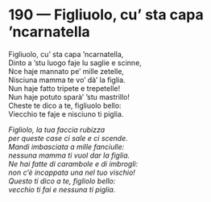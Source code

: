 # 190 — Figliuolo, cu’ sta capa ’ncarnatella

Figliuolo, cu’ sta capa ’ncarnatella,  
Dinto a ’stu luogo faje lu saglie e scinne,  
Nce haje mannato pe’ mille zetelle,  
Nisciuna mamma te vo’ dà’ la figlia.  
Nun haje fatto tripete e trepetelle!  
Nun haje potuto sparà’ ’stu mastrillo!  
Cheste te dico a te, figliuolo bello:  
Viecchio te faje e nisciuno ti piglia.

_Figliolo, la tua faccia rubizza  
per queste case ci sale e ci scende.  
Mandi imbasciata a mille fanciulle:  
nessuna mamma ti vuol dar la figlia.  
Ne hai fatte di carambole e di imbrogli:  
non c’è incappata una nel tuo vischio!  
Questo ti dico a te, figliolo bello:  
vecchio ti fai e nessuna ti piglia._

